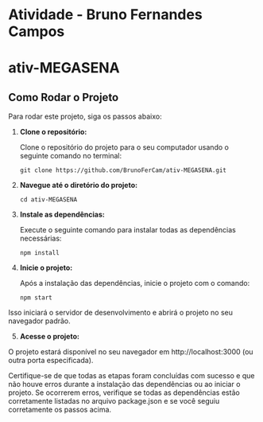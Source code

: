 # Atividade - Bruno Fernandes Campos

# ativ-MEGASENA

## Como Rodar o Projeto

Para rodar este projeto, siga os passos abaixo:

1. **Clone o repositório:**

   Clone o repositório do projeto para o seu computador usando o seguinte comando no terminal:

   ```
   git clone https://github.com/BrunoFerCam/ativ-MEGASENA.git
   ```

2. **Navegue até o diretório do projeto:**
   ```
   cd ativ-MEGASENA
   ```
3. **Instale as dependências:**

   Execute o seguinte comando para instalar todas as dependências necessárias:
    ```
    npm install
    ```
4. **Inicie o projeto:**

   Após a instalação das dependências, inicie o projeto com o comando:
    ```
    npm start
    ```
  Isso iniciará o servidor de desenvolvimento e abrirá o projeto no seu navegador padrão.

5. **Acesse o projeto:**

O projeto estará disponível no seu navegador em http://localhost:3000 (ou outra porta especificada).

Certifique-se de que todas as etapas foram concluídas com sucesso e que não houve erros durante a instalação das dependências ou ao iniciar o projeto. Se ocorrerem erros, verifique se todas as dependências estão corretamente listadas no arquivo package.json e se você seguiu corretamente os passos acima.
